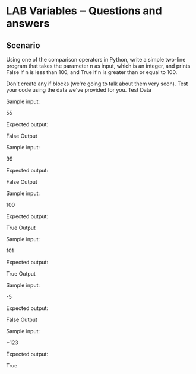 # LAB   Variables ‒ Questions and answers
## Scenario

Using one of the comparison operators in Python, write a simple two-line program that takes the parameter n as input, which is an integer, and prints False if n is less than 100, and True if n is greater than or equal to 100.

Don't create any if blocks (we're going to talk about them very soon). Test your code using the data we've provided for you.
Test Data

Sample input:

55

Expected output:

False
Output

Sample input:

99

Expected output:

False
Output

Sample input:

100

Expected output:

True
Output

Sample input:

101

Expected output:

True
Output

Sample input:

-5

Expected output:

False
Output

Sample input:

+123

Expected output:

True
